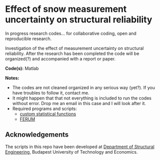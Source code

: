 Effect of snow measurement uncertainty on structural reliability
==============

In progress research codes... for collaborative coding, open and reproducible research.

Investigation of the effect of measurement uncertainty on structural reliability. 
After the research has been completed the code will be organized(?) and accompanied with a report or paper.

__Code(s):__ Matlab

__Notes:__ 
* The codes are not cleaned organized in any serious way (yet?). If you have troubles to follow it, contact me.
* It might happen that that not everything is included to run the codes without error. Drop me an email in this case and I will look after it.
* Required programs and scripts:
	* [custom statistical functions](https://github.com/rozsasarpi/Statistics---Matlab)
	* [FERUM](http://www.ifma.fr/FERUM)


Acknowledgements
----------------

The scripts in this repo have been developed at [Department of Structural Engineering](http://www.epito.bme.hu/hidak-es-szerkezetek-tanszek), Budapest University of Technology and Economics.